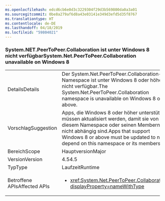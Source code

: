 ```yaml
---
ms.openlocfilehash: edcd6cb6e0d3c3229304f29d3b569800da0a3a01
ms.sourcegitcommit: 0be8a279af6d8a43e03141e349d3efd5d35f8767
ms.translationtype: HT
ms.contentlocale: de-DE
ms.lasthandoff: 04/18/2019
ms.locfileid: "59804021"
---
```

### <a name="systemnetpeertopeercollaboration-unavailable-on-windows-8"></a><span data-ttu-id="9beec-101">System.NET.PeerToPeer.Collaboration ist unter Windows 8 nicht verfügbar</span><span class="sxs-lookup"><span data-stu-id="9beec-101">System.Net.PeerToPeer.Collaboration unavailable on Windows 8</span></span>

|   |   |
|---|---|
|<span data-ttu-id="9beec-102">Details</span><span class="sxs-lookup"><span data-stu-id="9beec-102">Details</span></span>|<span data-ttu-id="9beec-103">Der System.Net.PeerToPeer.Collaboration-Namespace ist unter Windows 8 oder höher nicht verfügbar.</span><span class="sxs-lookup"><span data-stu-id="9beec-103">The System.Net.PeerToPeer.Collaboration namespace is unavailable on Windows 8 or above.</span></span>|
|<span data-ttu-id="9beec-104">Vorschlag</span><span class="sxs-lookup"><span data-stu-id="9beec-104">Suggestion</span></span>|<span data-ttu-id="9beec-105">Apps, die Windows 8 oder höher unterstützen, müssen aktualisiert werden, damit sie von diesem Namespace oder seinen Membern nicht abhängig sind.</span><span class="sxs-lookup"><span data-stu-id="9beec-105">Apps that support Windows 8 or above must be updated to not depend on this namespace or its members.</span></span>|
|<span data-ttu-id="9beec-106">Bereich</span><span class="sxs-lookup"><span data-stu-id="9beec-106">Scope</span></span>|<span data-ttu-id="9beec-107">Hauptversion</span><span class="sxs-lookup"><span data-stu-id="9beec-107">Major</span></span>|
|<span data-ttu-id="9beec-108">Version</span><span class="sxs-lookup"><span data-stu-id="9beec-108">Version</span></span>|<span data-ttu-id="9beec-109">4.5</span><span class="sxs-lookup"><span data-stu-id="9beec-109">4.5</span></span>|
|<span data-ttu-id="9beec-110">Typ</span><span class="sxs-lookup"><span data-stu-id="9beec-110">Type</span></span>|<span data-ttu-id="9beec-111">Laufzeit</span><span class="sxs-lookup"><span data-stu-id="9beec-111">Runtime</span></span>|
|<span data-ttu-id="9beec-112">Betroffene APIs</span><span class="sxs-lookup"><span data-stu-id="9beec-112">Affected APIs</span></span>|<ul><li><xref:System.Net.PeerToPeer.Collaboration?displayProperty=nameWithType></li></ul>|

